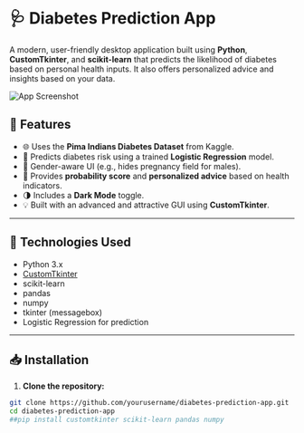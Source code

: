 # 🩺 Diabetes Prediction App

A modern, user-friendly desktop application built using **Python**, **CustomTkinter**, and **scikit-learn** that predicts the likelihood of diabetes based on personal health inputs. It also offers personalized advice and insights based on your data.

![App Screenshot](#) <!-- Optional: Add a screenshot here -->

## 🚀 Features

- 🌐 Uses the **Pima Indians Diabetes Dataset** from Kaggle.
- 🎯 Predicts diabetes risk using a trained **Logistic Regression** model.
- 👤 Gender-aware UI (e.g., hides pregnancy field for males).
- 🧠 Provides **probability score** and **personalized advice** based on health indicators.
- 🌗 Includes a **Dark Mode** toggle.
- 💡 Built with an advanced and attractive GUI using **CustomTkinter**.

---

## 🧰 Technologies Used

- Python 3.x
- [CustomTkinter](https://github.com/TomSchimansky/CustomTkinter)
- scikit-learn
- pandas
- numpy
- tkinter (messagebox)
- Logistic Regression for prediction

---

## 📥 Installation

1. **Clone the repository:**

```bash
git clone https://github.com/yourusername/diabetes-prediction-app.git
cd diabetes-prediction-app
##pip install customtkinter scikit-learn pandas numpy

